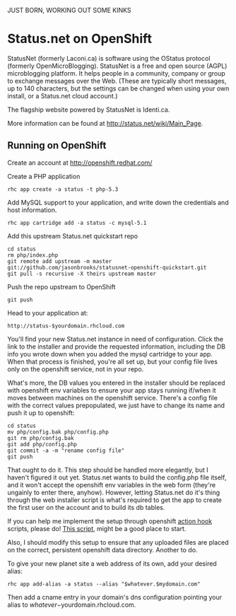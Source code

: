 JUST BORN, WORKING OUT SOME KINKS

Status.net on OpenShift
=========================

StatusNet (formerly Laconi.ca) is software using the OStatus protocol (formerly OpenMicroBlogging). StatusNet is a free and open source (AGPL) microblogging platform. It helps people in a community, company or group to exchange messages over the Web. (These are typically short messages, up to 140 characters, but the settings can be changed when using your own install, or a Status.net cloud account.)

The flagship website powered by StatusNet is Identi.ca.

More information can be found at http://status.net/wiki/Main_Page.

Running on OpenShift
--------------------

Create an account at http://openshift.redhat.com/

Create a PHP application

	rhc app create -a status -t php-5.3

Add MySQL support to your application, and write down the credentials and host information.
    
	rhc app cartridge add -a status -c mysql-5.1
    
Add this upstream Status.net quickstart repo

	cd status
	rm php/index.php
	git remote add upstream -m master git://github.com/jasonbrooks/statusnet-openshift-quickstart.git
	git pull -s recursive -X theirs upstream master

Push the repo upstream to OpenShift

	git push        

Head to your application at:

	http://status-$yourdomain.rhcloud.com

You'll find your new Status.net instance in need of configuration. Click the link to the installer and provide the requested information, including the DB info you wrote down when you added the mysql cartridge to your app. When that process is finished, you're all set up, but your config file lives only on the openshift service, not in your repo. 

What's more, the DB values you entered in the installer should be replaced with openshift env variables to ensure your app stays running if/when it moves between machines on the openshift service. There's a config file with the correct values prepopulated, we just have to change its name and push it up to openshift:

	cd status
	mv php/config.bak php/config.php
	git rm php/config.bak
	git add php/config.php
	git commit -a -m "rename config file"
	git push
	
That ought to do it. This step should be handled more elegantly, but I haven't figured it out yet. Status.net wants to build the config.php file itself, and it won't accept the openshift env variables in the web form (they're ungainly to enter there, anyhow). However, letting Status.net do it's thing through the web installer script is what's required to get the app to create the first user on the account and to build its db tables.

If you can help me implement the setup through openshift [action hook](https://github.com/openshift/wordpress-example/blob/master/.openshift/action_hooks/deploy) scripts, please do! [This script](https://github.com/jasonbrooks/statusnet-openshift-quickstart/blob/master/php/scripts/setup_status_network.sh), might be a good place to start.

Also, I should modify this setup to ensure that any uploaded files are placed on the correct, persistent openshift data directory. Another to do.

To give your new planet site a web address of its own, add your desired alias:

	rhc app add-alias -a status --alias "$whatever.$mydomain.com"

Then add a cname entry in your domain's dns configuration pointing your alias to $whatever-$yourdomain.rhcloud.com.
